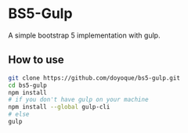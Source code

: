 # BS5-Gulp

A simple bootstrap 5 implementation with gulp.

## How to use

```bash
git clone https://github.com/doyoque/bs5-gulp.git
cd bs5-gulp
npm install
# if you don't have gulp on your machine
npm install --global gulp-cli
# else
gulp
```
